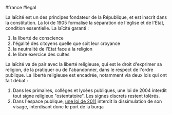 #france #legal 

La laïcité est un des principes fondateur de la République, et est inscrit dans la constitution. La loi de 1905 formalise la séparation de l'église et de l'Etat, condition essentielle. La laïcité garanti :
1) la liberté de conscience
2) l'égalité des citoyens quelle que soit leur croyance
3) la neutralité de l'Etat face à la religion
4) le libre exercice des cultes

La laïcité va de pair avec la liberté religieuse, qui est le droit d'exprimer sa religion, de la pratiquer ou de l'abandonner, dans le respect de l'ordre publique. La liberté religieuse est encadrée, notamment via deux lois qui ont fait débat :

1) Dans les primaires, collèges et lycées publiques, une loi de 2004 interdit tout signe religieux "ostentatoire". Les signes discrets restent tolérés.
2) Dans l'espace publique, [une loi de 2011](https://www.legifrance.gouv.fr/jorf/id/JORFTEXT000022911670) interdit la dissimulation de son visage, interdisant donc le port de la burqa